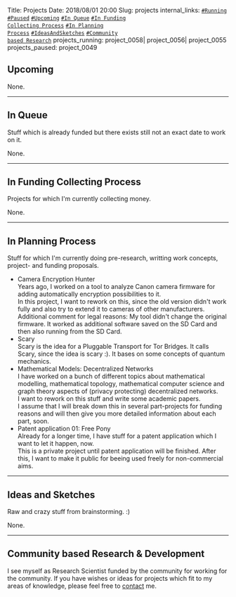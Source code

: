 Title:          		Projects
Date:           		2018/08/01 20:00
Slug:           		projects
internal_links:         <code><a href="/projects.html#Running">#Running</a></code> <code><a href="/projects.html#Paused">#Paused</a></code> <code><a href="/projects.html#Upcoming">#Upcoming</a></code> <code><a href="/projects.html#InQueue">#In Queue</a></code> <code><a href="/projects.html#InFundingCollectingProcess">#In Funding Collecting Process</a></code> <code><a href="/projects.html#InPlanningProcess">#In Planning Process</a></code> <code><a href="/projects.html#IdeasAndSketches">#IdeasAndSketches</a></code> <code><a href="/projects.html#CommunityBasedResearchAndDevelopment">#Community based Research</a></code>
projects_running:       project_0058| project_0056| project_0055
projects_paused:        project_0049


<h2 id="Upcoming">Upcoming</h2>

<p>
None.
</p>


<hr />
<h2 id="InQueue">In Queue</h2>
Stuff which is already funded but there exists still not an exact date to work on it.

<p>
None.
</p>


<hr />
<h2 id="InFundingCollectingProcess">In Funding Collecting Process</h2>
Projects for which I'm currently collecting money.

<p>
None.
</p>


<hr />
<h2 id="InPlanningProcess">In Planning Process</h2>
Stuff for which I'm currently doing pre-research, writting work concepts, project- and funding proposals. 

<ul>
<li>
	Camera Encryption Hunter<br />
    <font style="font-size:14px;">
    	Years ago, I worked on a tool to analyze Canon camera firmware for adding automatically encryption possibilities to it.<br />
		In this project, I want to rework on this, since the old version didn't work fully and also try to extend it to cameras of other manufacturers.<br />
		Additional comment for legal reasons: My tool didn't change the original firmware. It worked as additional software saved on the SD Card and then also running from the SD Card.
    </font>
</li>
<li>
	Scary<br />
	<font style="font-size:14px;">
		Scary is the idea for a Pluggable Transport for Tor Bridges. It calls Scary, since the idea is scary :). It bases on some concepts of quantum mechanics.
	</font>
</li>
<li>
	Mathematical Models: Decentralized Networks <br />
	<font style="font-size:14px;">
		I have worked on a bunch of different topics about mathematical modelling, mathematical topology, mathematical computer science and graph theory aspects of (privacy protecting) decentralized networks.<br />
		I want to rework on this stuff and write some academic papers.<br />
		I assume that I will break down this in several part-projects for funding reasons and will then give you more detailed information about each part, soon.
	</font>
</li>
<li>
	Patent application 01: Free Pony<br />
	<font style="font-size:14px;">
		Already for a longer time, I have stuff for a patent application which I want to let it happen, now.<br />
		This is a private project until patent application will be finished. After this, I want to make it public for beeing used freely for non-commercial aims.
	</font>
</li>
</ul>


<hr />
<h2 id="IdeasAndSketches">Ideas and Sketches</h2>
Raw and crazy stuff from brainstorming. :)

<p>
None.
</p>


<!--
<hr />
<h2 id="Past">Past</h2>
Past projects.

<p>
None.
</p>
-->


<hr />
<h2 id="CommunityBasedResearchAndDevelopment">Community based Research & Development</h2>
I see myself as Research Scientist funded by the community for working for the community. If you have wishes or ideas for projects which fit to my areas of knowledge, please feel free to <a href="/contact.html#Information">contact</a> me.
